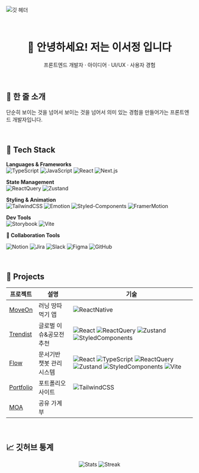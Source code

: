 ![깃 헤더](https://github.com/user-attachments/assets/fdf90549-706f-42b2-8f1b-565e790e9d24)

<br>

<div align="center">

# 👋 안녕하세요! 저는 **이서정** 입니다

프론트엔드 개발자 · 아이디어 · UI/UX · 사용자 경험
</div>

<br>


## 🚀 한 줄 소개

단순히 보이는 것을 넘어서 보이는 것을 넘어서 의미 있는 경험을 만들어가는 프론트엔드 개발자입니다.

<br>

## 🧰 Tech Stack

**Languages & Frameworks**  
![TypeScript](https://img.shields.io/badge/TypeScript-3178C6?logo=typescript&logoColor=white&style=for-the-badge)
![JavaScript](https://img.shields.io/badge/JavaScript-F7DF1E?logo=javascript&logoColor=black&style=for-the-badge)
![React](https://img.shields.io/badge/React-61DAFB?logo=react&logoColor=black&style=for-the-badge)
![Next.js](https://img.shields.io/badge/Next.js-000000?logo=nextdotjs&logoColor=white&style=for-the-badge)

**State Management**  
![ReactQuery](https://img.shields.io/badge/ReactQuery-FF4154?logo=reactquery&logoColor=white&style=for-the-badge)
![Zustand](https://img.shields.io/badge/Zustand-000000?logo=react&logoColor=white&style=for-the-badge)

**Styling & Animation**  
![TailwindCSS](https://img.shields.io/badge/Tailwind_CSS-06B6D4?logo=tailwindcss&logoColor=white&style=for-the-badge)
![Emotion](https://img.shields.io/badge/Emotion-DB7093?logo=styledcomponents&logoColor=white&style=for-the-badge)
![Styled-Components](https://img.shields.io/badge/Styled_Components-DB7093?logo=styledcomponents&logoColor=white&style=for-the-badge)
![FramerMotion](https://img.shields.io/badge/Framer_Motion-0055FF?logo=framer&logoColor=white&style=for-the-badge)

**Dev Tools**  
![Storybook](https://img.shields.io/badge/Storybook-FF4785?logo=storybook&logoColor=white&style=for-the-badge)
![Vite](https://img.shields.io/badge/Vite-646CFF?logo=vite&logoColor=white&style=for-the-badge)

**🤝 Collaboration Tools**

![Notion](https://img.shields.io/badge/Notion-000000?logo=notion&logoColor=white&style=for-the-badge)
![Jira](https://img.shields.io/badge/Jira-0052CC?logo=jira&logoColor=white&style=for-the-badge)
![Slack](https://img.shields.io/badge/Slack-4A154B?logo=slack&logoColor=white&style=for-the-badge)
![Figma](https://img.shields.io/badge/Figma-F24E1E?logo=figma&logoColor=white&style=for-the-badge)
![GitHub](https://img.shields.io/badge/GitHub-181717?logo=github&logoColor=white&style=for-the-badge)

<br>

## 🧩 Projects

| 프로젝트                                                | 설명                       | 기술                                                                                                                                                                                                                                                                                        |
| --------------------------------------------------- | -------------------------- | ----------------------------------------------------------------------------------------------------------------------------------------------------------------------------------------------------------------------------------------------------------------------------------------- |
| [MoveOn](https://github.com/Moveon9/MoveOn)     | 러닝 땅따먹기 앱           | ![ReactNative](https://img.shields.io/badge/React_Native-61DAFB?logo=react&logoColor=black&style=for-the-badge)                                                                                                                                                                                               |
| [Trendist](https://github.com/HIGHFIVE-SW/HIGHFIVE-FE)     | 글로벌 이슈&공모전 추천        | ![React](https://img.shields.io/badge/React-61DAFB?logo=react&logoColor=black&style=for-the-badge) ![ReactQuery](https://img.shields.io/badge/ReactQuery-FF4154?logo=reactquery&logoColor=white&style=for-the-badge) ![Zustand](https://img.shields.io/badge/Zustand-000000?logo=react&logoColor=white&style=for-the-badge) ![StyledComponents](https://img.shields.io/badge/Styled_Components-DB7093?logo=styledcomponents&logoColor=white&style=for-the-badge) |
| [Flow](https://github.com/Lseojeong/Flow-FrontEnd)           | 문서기반 챗봇 관리시스템    | ![React](https://img.shields.io/badge/React-61DAFB?logo=react&logoColor=black&style=for-the-badge) ![TypeScript](https://img.shields.io/badge/TypeScript-3178C6?logo=typescript&logoColor=white&style=for-the-badge) ![ReactQuery](https://img.shields.io/badge/ReactQuery-FF4154?logo=reactquery&logoColor=white&style=for-the-badge) ![Zustand](https://img.shields.io/badge/Zustand-000000?logo=react&logoColor=white&style=for-the-badge) ![StyledComponents](https://img.shields.io/badge/Styled_Components-DB7093?logo=styledcomponents&logoColor=white&style=for-the-badge) ![Vite](https://img.shields.io/badge/Vite-646CFF?logo=vite&logoColor=white&style=for-the-badge) |
| [Portfolio](https://github.com/Lseojeong/portfolio)      | 포트폴리오 사이트           | ![TailwindCSS](https://img.shields.io/badge/Tailwind_CSS-06B6D4?logo=tailwindcss&logoColor=white&style=for-the-badge) 
| [MOA](https://github.com/ttokleaf/MOA-Frontend)      | 공유 가계부           |    

<br>

## 📈 깃허브 통계

<div align="center">

![Stats](https://github-readme-stats.vercel.app/api?username=Lseojeong&show_icons=true&theme=radical)
![Streak](https://streak-stats.demolab.com?user=Lseojeong&theme=radical&hide_border=true)

</div>

